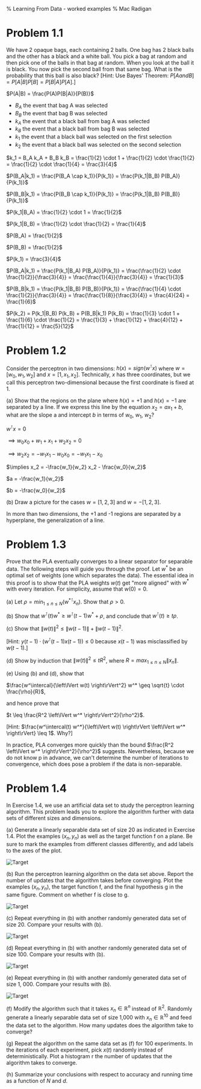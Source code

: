 % Learning From Data - worked examples
% Mac Radigan


# Problem 1.1 

We have 2 opaque bags, each containing 2 balls. One bag has 2 black balls and the other has a black and a white ball. You pick a bag at random and then pick one of the balls in that bag at random. When you look at the ball it is black. You now pick the second ball from that same bag. What is the probability that this ball is also black? [Hint: Use Bayes' Theorem:  $P[A and B] = P[A|B]P[B] =  P[B|A]P[A]$.]

$P(A|B) = \frac{P(A)P(B|A)}{P(B)}$

- $B_A$ the event that bag A was selected
- $B_B$ the event that bag B was selected
- $k_A$ the event that a black ball from bag A was selected
- $k_B$ the event that a black ball from bag B was selected
- $k_1$ the event that a black ball was selected on the first selection
- $k_2$ the event that a black ball was selected on the second selection

$k_1 = B_A k_A + B_B k_B = \frac{1}{2} \cdot 1 + \frac{1}{2} \cdot \frac{1}{2} = \frac{1}{2} \cdot \frac{1}{4} = \frac{3}{4}$

$P(B_A|k_1) = \frac{P(B_A \cap k_1)}{P(k_1)} = \frac{P(k_1|B_B) P(B_A)}{P(k_1)}$

$P(B_B|k_1) = \frac{P(B_B \cap k_1)}{P(k_1)} = \frac{P(k_1|B_B) P(B_B)}{P(k_1)}$

$P(k_1|B_A) = \frac{1}{2} \cdot 1 = \frac{1}{2}$

$P(k_1|B_B) = \frac{1}{2} \cdot \frac{1}{2} = \frac{1}{4}$

$P(B_A) = \frac{1}{2}$

$P(B_B) = \frac{1}{2}$

$P(k_1) = \frac{3}{4}$

$P(B_A|k_1) = \frac{P(k_1|B_A) P(B_A)}{P(k_1)} = \frac{\frac{1}{2} \cdot \frac{1}{2}}{\frac{3}{4}} = \frac{\frac{1}{4}}{\frac{3}{4}} = \frac{1}{3}$

$P(B_B|k_1) = \frac{P(k_1|B_B) P(B_B)}{P(k_1)} = \frac{\frac{1}{4} \cdot \frac{1}{2}}{\frac{3}{4}} = \frac{\frac{1}{8}}{\frac{3}{4}} = \frac{4}{24} = \frac{1}{6}$

$P(k_2) = P(k_1|B_B) P(k_B) + P(B_B|k_1) P(k_B) = \frac{1}{3} \cdot 1 + \frac{1}{6} \cdot \frac{1}{2} = \frac{1}{3} + \frac{1}{12} + \frac{4}{12} + \frac{1}{12} = \frac{5}{12}$


# Problem 1.2 

Consider the perceptron in two dimensions: $h(x) = sign(w^\intercal x)$ where $w = [w_0,w_1,w_2]$ and $x = [1,x_1,x_2]$. Technically, $x$ has three coordinates, but we call this perceptron two-dimensional because the first coordinate is fixed at 1.

(a) Show that the regions on the plane where $h(x) = +1$ and $h(x) = -1$ are separated by a line. If we express this line by the equation $x_2 = a x_1 + b$, what are the slope a and intercept $b$ in terms of $w_0$, $w_1$, $w_2$?

$w^\intercal x = 0$

$\implies w_0 x_0 + w_1 + x_1 + w_2 x_2 = 0$

$\implies w_2 x_2 = -w_1 x_1 - w_0 x_0 = -w_1 x_1 - x_0$

$\implies x_2 = -\frac{w_1}{w_2} x_2 - \frac{w_0}{w_2}$

$a = -\frac{w_1}{w_2}$

$b = -\frac{w_0}{w_2}$


(b) Draw a picture for the cases $w = [1,2,3]$ and $w = -[1,2,3]$.

In more than two dimensions, the +1 and -1 regions are separated by a hyperplane, the generalization of a line.


# Problem 1.3

Prove that the PLA eventually converges to a linear separator for separable data. The following steps will guide you through the proof. Let $w^*$ be an optimal set of weights (one which separates the data). The essential idea in this proof is to show that the PLA weights $w(t)$ get "more aligned" with $w^*$ with every iteration. For simplicity, assume that $w(0) = 0$.

(a) Let $\rho = min_{1 \leq n \leq N}(w^{*\intercal} x_n)$.  Show that $\rho > 0$.

(b) Show that $w^\intercal(t) w^* \geq w^\intercal(t-1) w^* + \rho$, and conclude that $w^\intercal(t) \geq t \rho$.

(c) Show that $\left\lVert w(t) \right\rVert^2 \leq \left\lVert w(t-1) \right\rVert + \left\lVert w(t-1) \right\rVert^2$. 

[Hint: $y(t-1) \cdot (w^\intercal(t-1) x(t-1)) \leq 0$ because $x(t-1)$ was misclassified by $w(t-1)$.]

(d) Show by induction that $\left\lVert w(t) \right\rVert^2 \leq tR^2$, where $R = max_{1 \leq n \leq N} \left\lVert x_n \right\rVert$.

(e) Using (b) and (d), show that

$\frac{w^\intercal}{\left\lVert w(t) \right\rVert^2} w^* \geq \sqrt{t} \cdot \frac{\rho}{R}$,

and hence prove that

$t \leq \frac{R^2 \left\lVert w^* \right\rVert^2}{\rho^2}$.

[Hint: $\frac{w^\intercal(t) w^*}{\left\lVert w(t) \right\rVert \left\lVert w^* \right\rVert} \leq 1$.  Why?]

In practice, PLA converges more quickly than the bound $\frac{R^2 \left\lVert w^* \right\rVert^2}{\rho^2}$ suggests. Nevertheless, because we do not know p in advance, we can't determine the number of iterations to convergence, which does pose a problem if the data is non-separable.


# Problem 1.4


In Exercise 1.4, we use an artificial data set to study the perceptron learning algorithm. This problem leads you to explore the algorithm further with data sets of different sizes and dimensions.

(a) Generate a linearly separable data set of size 20 as indicated in Exercise 1.4. Plot the examples $(x_n, y_n)$ as well as the target function f on a plane. Be sure to mark the examples from different classes differently, and add labels to the axes of the plot.

![Target](./1.04/figures/p1.4a.png "1.4 (a)")

(b) Run the perceptron learning algorithm on the data set above. Report the number of updates that the algorithm takes before converging. Plot the examples $(x_n, y_n)$, the target function f, and the final hypothesis g in the same figure. Comment on whether f is close to g.

![Target](./1.04/figures/p1.4b.png "1.4 (b)")

(c) Repeat everything in (b) with another randomly generated data set of size 20. Compare your results with (b).

![Target](./1.04/figures/p1.4c.png "1.4 (c)")

(d) Repeat everything in (b) with another randomly generated data set of size 100. Compare your results with (b).

![Target](./1.04/figures/p1.4d.png "1.4 (d)")

(e) Repeat everything in (b) with another randomly generated data set of size 1, 000. Compare your results with (b).  

![Target](./1.04/figures/p1.4e.png "1.4 (e)")

(f) Modify the algorithm such that it takes $x_n \in \mathbb{R}^n$  instead of $\mathbb{R}^2$. Randomly generate a linearly separable data set of size 1,000 with $x_n \in \mathbb{R}^10$ and feed the data set to the algorithm. How many updates does the algorithm take to converge?

(g) Repeat the algorithm on the same data set as (f) for 100 experiments. In the iterations of each experiment, pick $x(t)$ randomly instead of deterministically. Plot a histogram  r the number of updates that the algorithm takes to converge.

(h) Summarize your conclusions with respect to accuracy and running time as a function of $N$ and $d$.

















